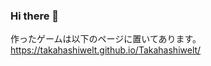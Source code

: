 ### Hi there 👋
作ったゲームは以下のページに置いてあります。  
https://takahashiwelt.github.io/Takahashiwelt/
<!--
**Takahashiwelt/Takahashiwelt** is a ✨ _special_ ✨ repository because its `README.md` (this file) appears on your GitHub profile.

Here are some ideas to get you started:

- 🔭 I’m currently working on ...
- 🌱 I’m currently learning ...
- 👯 I’m looking to collaborate on ...
- 🤔 I’m looking for help with ...
- 💬 Ask me about ...
- 📫 How to reach me: ...
- 😄 Pronouns: ...
- ⚡ Fun fact: ...
-->
